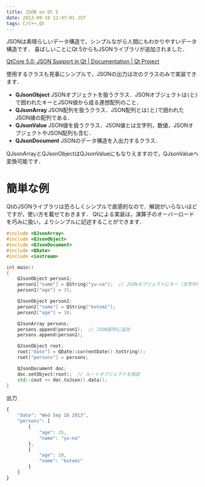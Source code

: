 ```yaml
---
title: JSON on Qt 5
date: 2013-09-18 12:47:01 JST
tags: C/C++,Qt
---
```


JSONは素晴らしいデータ構造で，シンプルながら人間にもわかりやすいデータ構造です．
喜ばしいことにQt 5からもJSONライブラリが追加されました．

[QtCore 5\.0: JSON Support in Qt | Documentation | Qt Project](http://qt-project.org/doc/qt-5.0/qtcore/json.html)

使用するクラスも見事にシンプルで，JSONの出力は次のクラスのみで実装できます．

- **QJsonObject** JSONオブジェクトを扱うクラス．JSONオブジェクトは`{`と`}`で囲われたキーとJSON値から成る連想配列のこと．
- **QJsonArray** JSON配列を扱うクラス．JSON配列とは`[`と`]`で囲われたJSON値の配列である．
- **QJsonValue** JSON値を扱うクラス．JSON値とは文字列，数値，JSONオブジェクトやJSON配列も含む．
- **QJsonDocument** JSONのデータ構造を入出力するクラス．

QJsonArrayとQJsonObjectはQJsonValueにもなりえますので，QJsonValueへ変換可能です．

# 簡単な例

QtのJSONライブラリは恐ろしくシンプルで直感的なので．解説がいらないほどですが，使い方を載せておきます．
Qtによる実装は，演算子のオーバーロードを巧みに扱い，よりシンプルに記述することができます．

```cpp
#include <QJsonArray>
#include <QJsonObject>
#include <QJsonDocument>
#include <QDate>
#include <iostream>

int main()
{
    QJsonObject person1;
    person1["name"] = QString("yu-na");  // JSONオブジェクトにキー（文字列）と値を追加
    person1["age"] = 15;

    QJsonObject person2;
    person2["name"] = QString("kotomi");
    person2["age"] = 10;

    QJsonArray persons;
    persons.append(person1);  // JSON配列に追加
    persons.append(person2);

    QJsonObject root;
    root["date"] = QDate::currentDate().toString();
    root["persons"] = persons;

    QJsonDocument doc;
    doc.setObject(root);  // ルートオブジェクトを指定
    std::cout << doc.toJson().data();
}
```

出力

```javascript
{
    "date": "Wed Sep 18 2013",
    "persons": [
        {
            "age": 15,
            "name": "yu-na"
        },
        {
            "age": 10,
            "name": "kotomi"
        }
    ]
}
```

